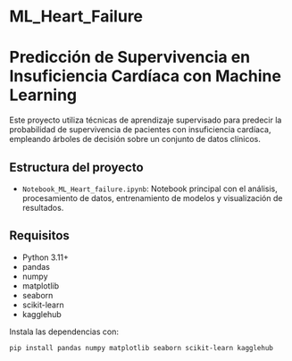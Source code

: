 # ML_Heart_Failure

# Predicción de Supervivencia en Insuficiencia Cardíaca con Machine Learning

Este proyecto utiliza técnicas de aprendizaje supervisado para predecir la probabilidad de supervivencia de pacientes con insuficiencia cardíaca, empleando árboles de decisión sobre un conjunto de datos clínicos.

## Estructura del proyecto

- `Notebook_ML_Heart_failure.ipynb`: Notebook principal con el análisis, procesamiento de datos, entrenamiento de modelos y visualización de resultados.

## Requisitos

- Python 3.11+
- pandas
- numpy
- matplotlib
- seaborn
- scikit-learn
- kagglehub

Instala las dependencias con:

```sh
pip install pandas numpy matplotlib seaborn scikit-learn kagglehub
